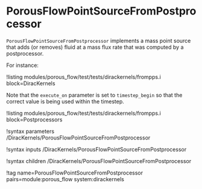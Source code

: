 # PorousFlowPointSourceFromPostprocessor

`PorousFlowPointSourceFromPostprocessor`
implements a mass point source that adds (or removes) fluid at a
mass flux rate that was computed by a postprocessor.

For instance:

!listing modules/porous_flow/test/tests/dirackernels/frompps.i block=DiracKernels

Note that the ```execute_on``` parameter is set to ```timestep_begin``` so that the correct
value is being used within the timestep.

!listing modules/porous_flow/test/tests/dirackernels/frompps.i block=Postprocessors

!syntax parameters /DiracKernels/PorousFlowPointSourceFromPostprocessor

!syntax inputs /DiracKernels/PorousFlowPointSourceFromPostprocessor

!syntax children /DiracKernels/PorousFlowPointSourceFromPostprocessor

!tag name=PorousFlowPointSourceFromPostprocessor pairs=module:porous_flow system:dirackernels
